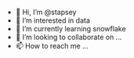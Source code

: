 - 👋 Hi, I’m @stapsey
- 👀 I’m interested in data
- 🌱 I’m currently learning snowflake
- 💞️ I’m looking to collaborate on ...
- 📫 How to reach me ...

<!---
stapsey/stapsey is a ✨ special ✨ repository because its `README.md` (this file) appears on your GitHub profile.
You can click the Preview link to take a look at your changes.
--->
